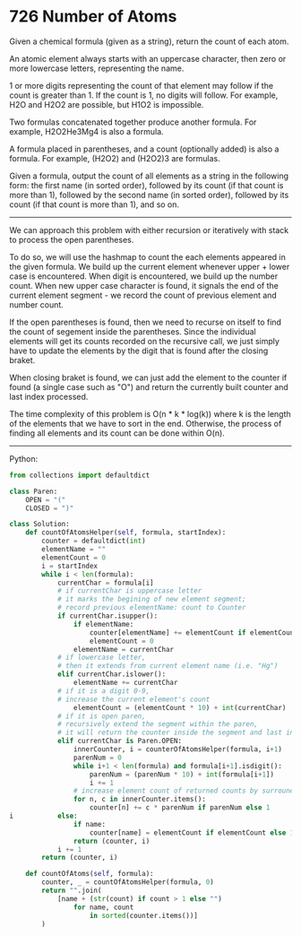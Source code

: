 726 Number of Atoms
===================

Given a chemical formula (given as a string), return the count of each atom.

An atomic element always starts with an uppercase character, then zero or more
lowercase letters, representing the name.

1 or more digits representing the count of that element may follow if the count
is greater than 1. If the count is 1, no digits will follow. For example, H2O
and H2O2 are possible, but H1O2 is impossible.

Two formulas concatenated together produce another formula. For example,
H2O2He3Mg4 is also a formula.

A formula placed in parentheses, and a count (optionally added) is also
a formula. For example, (H2O2) and (H2O2)3 are formulas.

Given a formula, output the count of all elements as a string in the following
form: the first name (in sorted order), followed by its count (if that count is
more than 1), followed by the second name (in sorted order), followed by its
count (if that count is more than 1), and so on.

---

We can approach this problem with either recursion or iteratively with stack to
process the open parentheses.

To do so, we will use the hashmap to count the each elements appeared in the
given formula. We build up the current element whenever upper + lower case is
encountered. When digit is encountered, we build up the number count. When new
upper case character is found, it signals the end of the current element
segment - we record the count of previous element and number count.

If the open parentheses is found, then we need to recurse on itself to find the
count of segement inside the parentheses. Since the individual elements will
get its counts recorded on the recursive call, we just simply have to update
the elements by the digit that is found after the closing braket.

When closing braket is found, we can just add the element to the counter if
found (a single case such as "O") and return the currently built counter and
last index processed.

The time complexity of this problem is O(n * k * log(k)) where k is the length
of the elements that we have to sort in the end. Otherwise, the process of
finding all elements and its count can be done within O(n).

---

Python:

```python
from collections import defaultdict

class Paren:
    OPEN = "("
    CLOSED = ")"

class Solution:
    def countOfAtomsHelper(self, formula, startIndex):
        counter = defaultdict(int)
        elementName = ""
        elementCount = 0
        i = startIndex
        while i < len(formula):
            currentChar = formula[i]
            # if currentChar is uppercase letter
            # it marks the begining of new element segment;
            # record previous elementName: count to Counter
            if currentChar.isupper():
                if elementName:
                    counter[elementName] += elementCount if elementCount else 1
                    elementCount = 0
                elementName = currentChar
            # if lowercase letter,
            # then it extends from current element name (i.e. "Hg")
            elif currentChar.islower():
                elementName += currentChar
            # if it is a digit 0-9,
            # increase the current element's count
                elementCount = (elementCount * 10) + int(currentChar)
            # if it is open paren,
            # recursively extend the segment within the paren,
            # it will return the counter inside the segment and last index til closed paren
            elif currentChar is Paren.OPEN:
                innerCounter, i = counterOfAtomsHelper(formula, i+1)
                parenNum = 0
                while i+1 < len(formula) and formula[i+1].isdigit():
                    parenNum = (parenNum * 10) + int(formula[i+1])
                    i += 1
                # increase element count of returned counts by surrouned paren number
                for n, c in innerCounter.items():
                    counter[n] += c * parenNum if parenNum else 1
i           else:
                if name:
                    counter[name] = elementCount if elementCount else 1
                return (counter, i)
            i += 1
        return (counter, i)

    def countOfAtoms(self, formula):
        counter, _ = countOfAtomsHelper(formula, 0)
        return "".join(
            [name + (str(count) if count > 1 else "") 
                for name, count 
                    in sorted(counter.items())]
        )
```


